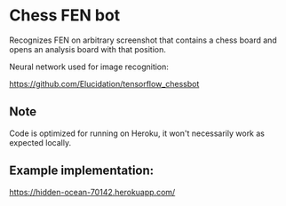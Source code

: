 # Chess FEN bot

Recognizes FEN on arbitrary screenshot that contains a chess board and opens an analysis board with that position.

Neural network used for image recognition:

https://github.com/Elucidation/tensorflow_chessbot

## Note

Code is optimized for running on Heroku, it won't necessarily work as expected locally.

## Example implementation:

https://hidden-ocean-70142.herokuapp.com/